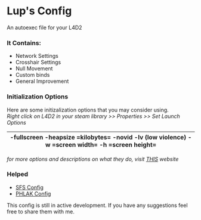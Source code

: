 # Lup's Config

An autoexec file for your L4D2

### It Contains:
* Network Settings
* Crosshair Settings
* Null Movement
* Custom binds
* General Improvement

### Initialization Options

Here are some initizalization options that you may consider using.                                   
_Right click on L4D2 in your steam library >> Properties >> Set Launch Options_
      
 -fullscreen -heapsize =kilobytes= -novid -lv (low violence) -w =screen width= -h =screen height= |
 ---------------|
      
_for more options and descriptions on what they do, visit [THIS](https://support.steampowered.com/kb_article.php?ref=1040-JWMT-2947&l=english) website_
      
### Helped

* [SFS Config](https://www.sofuckinskilled.com/resources/so-fuckin-skilled-l4d-autoexec-cfg/)
* [PHLAK Config](https://gist.github.com/PHLAK/241376)

This config is still in active development. If you have any suggestions feel free to share them with me.
